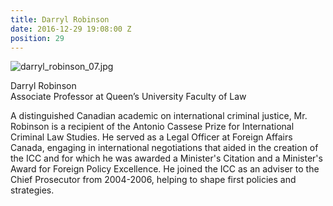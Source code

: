 ```yaml
---
title: Darryl Robinson
date: 2016-12-29 19:08:00 Z
position: 29
---
```


![darryl_robinson_07.jpg](/uploads/darryl_robinson_07.jpg)

Darryl Robinson <br> Associate Professor at Queen’s University Faculty of Law


A distinguished Canadian academic on international criminal justice, Mr. Robinson is a recipient of the Antonio Cassese Prize for International Criminal Law Studies.  He served as a Legal Officer at Foreign Affairs Canada, engaging in international negotiations that aided in the creation of the ICC and for which he was awarded a Minister's Citation and a Minister's Award for Foreign Policy Excellence. He joined the ICC as an adviser to the Chief Prosecutor from 2004-2006, helping to shape first policies and strategies.

